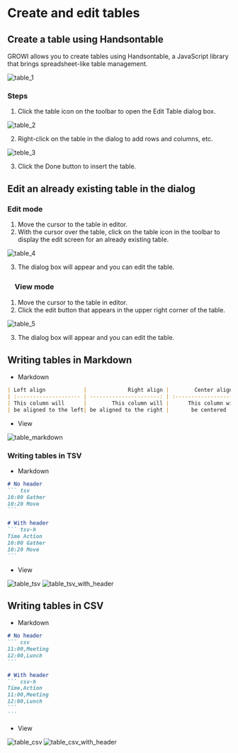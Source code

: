 # Create and edit tables

## Create a table using Handsontable

GROWI allows you to create tables using Handsontable, a JavaScript library that brings spreadsheet-like table management.

<img :src="$withBase('/assets/images/en/table_1.png')" alt="table_1">

### Steps

1. Click the table icon on the toolbar to open the Edit Table dialog box.

  <img :src="$withBase('/assets/images/en/table_2.png')" alt="table_2">

2. Right-click on the table in the dialog to add rows and columns, etc.

  <img :src="$withBase('/assets/images/en/teble_3.png')" alt="teble_3">

3. Click the Done button to insert the table.

## Edit an already existing table in the dialog

### Edit mode

1. Move the cursor to the table in editor.
2. With the cursor over the table, click on the table icon in the toolbar to display the edit screen for an already existing table.

  <img :src="$withBase('/assets/images/en/table_4.png')" alt="table_4">

3. The dialog box will appear and you can edit the table.

### 　View mode

1. Move the cursor to the table in editor.
2. Click the edit button that appears in the upper right corner of the table.

  <img :src="$withBase('/assets/images/en/table_5.png')" alt="table_5">

3. The dialog box will appear and you can edit the table.

## Writing tables in Markdown

- Markdown

```markdown
| Left align            |             Right align |        Center align        |
| :-------------------- | ----------------------: | :------------------------: |
| This column will      |        This column will |      This column will      |
| be aligned to the left| be aligned to the right |       be centered          |
```

- View

<img :src="$withBase('/assets/images/en/table_markdown.png')" alt="table_markdown">

### Writing tables in TSV

- Markdown

````markdown
# No header
``` tsv
10:00 Gather
10:20 Move
```

# With header
``` tsv-h
Time Action
10:00 Gather
10:20 Move
```
````

- View

<img :src="$withBase('/assets/images/en/table_tsv.png')" alt="table_tsv">

<img :src="$withBase('/assets/images/en/table_tsv_with_header.png')" alt="table_tsv_with_header">

## Writing tables in CSV

- Markdown

````markdown
# No header
``` csv
11:00,Meeting
12:00,Lunch
```

# With header
``` csv-h
Time,Action
11:00,Meeting
12:00,Lunch
```
```
````

- View

<img :src="$withBase('/assets/images/en/table_csv.png')" alt="table_csv">

<img :src="$withBase('/assets/images/en/table_csv_with_header.png')" alt="table_csv_with_header">

